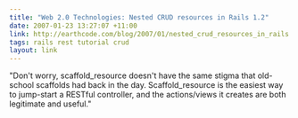 ```yaml
---
title: "Web 2.0 Technologies: Nested CRUD resources in Rails 1.2"
date: 2007-01-23 13:27:07 +11:00
link: http://earthcode.com/blog/2007/01/nested_crud_resources_in_rails.html
tags: rails rest tutorial crud
layout: link
---
```

"Don't worry, scaffold_resource doesn't have the same stigma that old-school scaffolds had back in the day. Scaffold_resource is the easiest way to jump-start a RESTful controller, and the actions/views it creates are both legitimate and useful."
